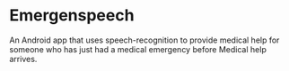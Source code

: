 # Emergenspeech
An Android app that uses speech-recognition to provide medical help for someone who has just had a medical emergency before Medical help arrives.
